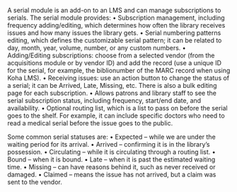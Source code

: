 A serial module is an add-on to an LMS and can manage subscriptions to serials.
The serial module provides:
	•	Subscription management, including frequency adding/editing, which determines how often the library receives issues and how many issues the library gets.
	•	Serial numbering patterns editing, which defines the customizable serial pattern; it can be related to day, month, year, volume, number, or any custom numbers.
	•	Adding/Editing subscriptions: choose from a selected vendor (from the acquisitions module or by vendor ID) and add the record (use a unique ID for the serial, for example, the biblionumber of the MARC record when using Koha LMS).
	•	Receiving issues: use an action button to change the status of a serial; it can be Arrived, Late, Missing, etc. There is also a bulk editing page for each subscription.
	•	Allows patrons and library staff to see the serial subscription status, including frequency, start/end date, and availability.
	•	Optional routing list, which is a list to pass on before the serial goes to the shelf. For example, it can include specific doctors who need to read a medical serial before the issue goes to the public.

Some common serial statuses are:
	•	Expected – while we are under the waiting period for its arrival.
	•	Arrived – confirming it is in the library’s possession.
	•	Circulating – while it is circulating through a routing list.
	•	Bound – when it is bound.
	•	Late – when it is past the estimated waiting time.
	•	Missing – can have reasons behind it, such as never received or damaged.
	•	Claimed – means the issue has not arrived, but a claim was sent to the vendor.